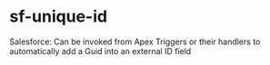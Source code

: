 # sf-unique-id
Salesforce: Can be invoked from Apex Triggers or their handlers to automatically add a Guid into an external ID field
